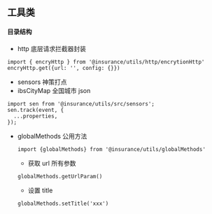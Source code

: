 ## 工具类

#### 目录结构
- http 底层请求拦截器封装
```
import { encryHttp } from '@insurance/utils/http/encrytionHttp'
encryHttp.get({url: '', config: {}})
```
- sensors  神策打点
- ibsCityMap  全国城市 json
```
import sen from '@insurance/utils/src/sensors';
sen.track(event, {
  ...properties,
});
```
- globalMethods 公用方法
  ```
  import {globalMethods} from '@insurance/utils/globalMethods'
  ```
  - 获取 url 所有参数
  ```
  globalMethods.getUrlParam()
  ```
  - 设置 title
  ```
  globalMethods.setTitle('xxx')
  ```